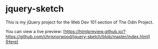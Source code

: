 # jquery-sketch

This is my jQuery project for the Web Dev 101 section of The Odin Project.

You can view a live preview: [https://htmlpreview.github.io/?https://github.com/chrisnorwood/jquery-sketch/blob/master/index.html](Here)